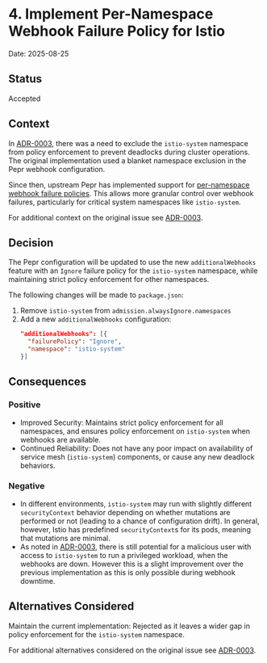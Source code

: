 # 4. Implement Per-Namespace Webhook Failure Policy for Istio

Date: 2025-08-25

## Status

Accepted

## Context

In [ADR-0003](./0003-exclude-istio-from-policy-engine.md), there was a need to exclude the `istio-system` namespace from policy enforcement to prevent deadlocks during cluster operations. The original implementation used a blanket namespace exclusion in the Pepr webhook configuration.

Since then, upstream Pepr has implemented support for [per-namespace webhook failure policies](https://github.com/defenseunicorns/pepr/issues/2546). This allows more granular control over webhook failures, particularly for critical system namespaces like `istio-system`.

For additional context on the original issue see [ADR-0003](./0003-exclude-istio-from-policy-engine.md).

## Decision

The Pepr configuration will be updated to use the new `additionalWebhooks` feature with an `Ignore` failure policy for the `istio-system` namespace, while maintaining strict policy enforcement for other namespaces.

The following changes will be made to `package.json`:

1. Remove `istio-system` from `admission.alwaysIgnore.namespaces`
2. Add a new `additionalWebhooks` configuration:
   ```json
   "additionalWebhooks": [{
     "failurePolicy": "Ignore",
     "namespace": "istio-system"
   }]
   ```

## Consequences

### Positive

- Improved Security: Maintains strict policy enforcement for all namespaces, and ensures policy enforcement on `istio-system` when webhooks are available.
- Continued Reliability: Does not have any poor impact on availability of service mesh (`istio-system`) components, or cause any new deadlock behaviors.

### Negative

- In different environments, `istio-system` may run with slightly different `securityContext` behavior depending on whether mutations are performed or not (leading to a chance of configuration drift). In general, however, Istio has predefined `securityContext`s for its pods, meaning that mutations are minimal.
- As noted in [ADR-0003](./0003-exclude-istio-from-policy-engine.md), there is still potential for a malicious user with access to `istio-system` to run a privileged workload, when the webhooks are down. However this is a slight improvement over the previous implementation as this is only possible during webhook downtime.

## Alternatives Considered

Maintain the current implementation: Rejected as it leaves a wider gap in policy enforcement for the `istio-system` namespace.

For additional alternatives considered on the original issue see [ADR-0003](./0003-exclude-istio-from-policy-engine.md).
